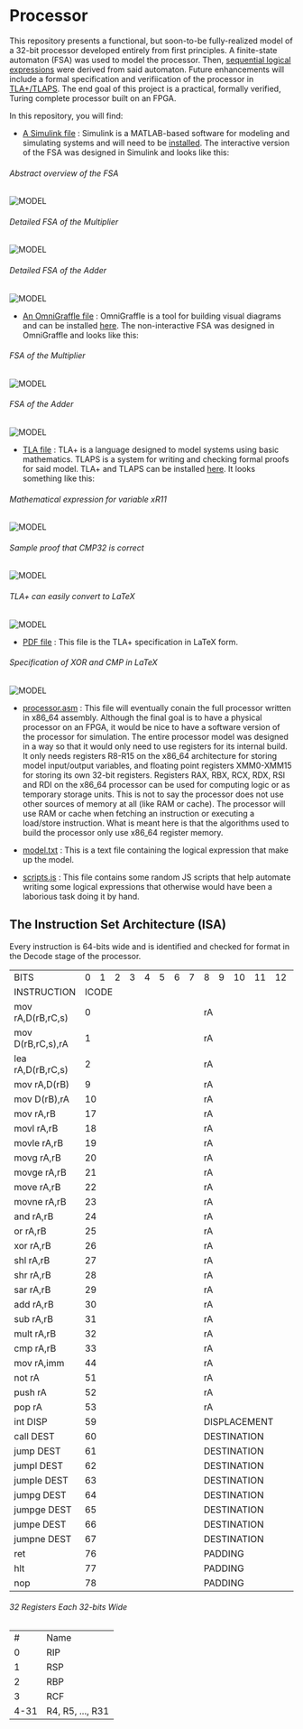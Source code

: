 # Processor

This repository presents a functional, but soon-to-be fully-realized model of a 32-bit processor developed entirely from first principles. 
A finite-state automaton (FSA) was used to model the processor. Then, [sequential logical expressions](https://github.com/Amjad-H-Ali/Processor/blob/main/model.txt) were derived from said automaton. Future enhancements will include a formal specification and verifiication of the processor in [TLA+/TLAPS](https://lamport.azurewebsites.net/tla/tla.html).
The end goal of this project is a practical, formally verified, Turing complete processor built on an FPGA.

In this repository, you will find:

* [A Simulink file](https://github.com/Amjad-H-Ali/Processor/blob/main/PROCESSOR.slx) : Simulink is a MATLAB-based software for modeling and simulating systems and will need to be [installed](https://www.mathworks.com/help/install/install-products.html). The interactive version of the FSA was designed in Simulink and looks like this:

<h6>Abstract overview of the FSA </h6>

![MODEL](https://github.com/Amjad-H-Ali/Processor/blob/main/img/PROC_MODEL_SIMULINK.png?raw=true)

<h6> Detailed FSA of the Multiplier </h6>

![MODEL](https://github.com/Amjad-H-Ali/Processor/blob/main/img/MULT_MODEL_SIMULINK.png?raw=true)

<h6> Detailed FSA of the Adder </h6>

![MODEL](https://github.com/Amjad-H-Ali/Processor/blob/main/img/ADDER_MODEL_SIMULINK.png?raw=true)

* [An OmniGraffle file](https://github.com/Amjad-H-Ali/Processor/blob/main/PROCESSOR_MODEL_FSA.graffle) : OmniGraffle is a tool for building visual diagrams and can be installed [here](https://www.omnigroup.com/omnigraffle). The non-interactive FSA was designed in OmniGraffle and looks like this:

<h6> FSA of the Multiplier </h6>

![MODEL](https://github.com/Amjad-H-Ali/Processor/blob/main/img/MULT_MODEL_GRAFFLE.png?raw=true)

<h6> FSA of the Adder </h6>

![MODEL](https://github.com/Amjad-H-Ali/Processor/blob/main/img/ADDER_MODEL_GRAFFLE.png?raw=true)

* [TLA file](https://github.com/Amjad-H-Ali/Processor/blob/main/model.tla) : TLA+ is a language designed to model systems using basic mathematics. TLAPS is a system for writing and checking formal proofs for said model. TLA+ and TLAPS can be installed [here](https://lamport.azurewebsites.net/tla/tla.html). It looks something like this:

<h6> Mathematical expression for variable xR11 </h6>

![MODEL](https://github.com/Amjad-H-Ali/Processor/blob/main/img/r11_expression_tla_sample.png?raw=true)

<h6> Sample proof that CMP32 is correct </h6>

![MODEL](https://github.com/Amjad-H-Ali/Processor/blob/main/img/tla_thm_sample.png?raw=true)

<h6> TLA+ can easily convert to LaTeX </h6>

![MODEL](https://github.com/Amjad-H-Ali/Processor/blob/main/img/model_latex_thm_sample.png?raw=true)

* [PDF file](https://github.com/Amjad-H-Ali/Processor/blob/main/model.pdf) : This file is the TLA+ specification in LaTeX form.

<h6> Specification of XOR and CMP in LaTeX </h6>

![MODEL](https://github.com/Amjad-H-Ali/Processor/blob/main/img/logic_latex_sample.png?raw=true)

* [processor.asm](https://github.com/Amjad-H-Ali/Processor/blob/main/processor.asm) : This file will eventually conain the full processor written in x86_64 assembly. Although the final goal is to have a physical processor on an FPGA, it would be nice to have a software version of the processor for simulation. The entire processor model was designed in a way so that it would only need to use registers for its internal build. It only needs registers R8-R15 on the x86_64 architecture for storing model input/output variables, and floating point registers XMM0-XMM15 for storing its own 32-bit registers. Registers RAX, RBX, RCX, RDX, RSI and RDI on the x86_64 processor can be used for computing logic or as temporary storage units. This is not to say the processor does not use other sources of memory at all (like RAM or cache). The processor will use RAM or cache when fetching an instruction or executing a load/store instruction. What is meant here is that the algorithms used to build the processor only use x86_64 register memory.

* [model.txt](https://github.com/Amjad-H-Ali/Processor/blob/main/model.txt) : This is a text file containing the logical expression that make up the model.

* [scripts.js](https://github.com/Amjad-H-Ali/Processor/blob/main/scripts.js) : This file contains some random JS scripts that help automate writing some logical expressions that otherwise would have been a laborious task doing it by hand.


## The Instruction Set Architecture (ISA)

Every instruction is 64-bits wide and is identified and checked for format in the Decode stage of the processor.

<table>
  <tr>
    <td>BITS</td>
    <td>0</td>
    <td>1</td>
    <td>2</td>
    <td>3</td>
    <td>4</td>
    <td>5</td>
    <td>6</td>
    <td>7</td>
    <td>8</td>
    <td>9</td>
    <td>10</td>
    <td>11</td>
    <td>12</td>
    <td>13</td>
    <td>14</td>
    <td>15</td>
    <td>16</td>
    <td>17</td>
    <td>18</td>
    <td>19</td>
    <td>20</td>
    <td>21</td>
    <td>22</td>
    <td>23</td>
    <td>24</td>
    <td>25</td>
    <td>26</td>
    <td>27</td>
    <td>28</td>
    <td>29</td>
    <td>30</td>
    <td>31</td>
    <td>32</td>
    <td>33</td>
    <td>34</td>
    <td>35</td>
    <td>36</td>
    <td>37</td>
    <td>38</td>
    <td>39</td>
    <td>40</td>
    <td>41</td>
    <td>42</td>
    <td>43</td>
    <td>44</td>
    <td>45</td>
    <td>46</td>
    <td>47</td>
    <td>48</td>
    <td>49</td>
    <td>50</td>
    <td>51</td>
    <td>52</td>
    <td>53</td>
    <td>54</td>
    <td>55</td>
    <td>56</td>
    <td>57</td>
    <td>58</td>
    <td>59</td>
    <td>60</td>
    <td>61</td>
    <td>62</td>
    <td>63</td>
  </tr>
     
  <tr>
    <td>INSTRUCTION </td>
    <td colspan="8">ICODE</td>
    <td colspan="56"></td>
  </tr>
  <tr>
    <td>mov rA,D(rB,rC,s)</td>
    <td colspan="8">0</td>
    <td colspan="5">rA</td>
    <td colspan="5">rB</td>
    <td colspan="5">rC</td>
    <td colspan="4">s</td>
    <td colspan="32">D</td>
    <td colspan="5">PADDING</td>
   </tr>
  
   <tr>
    <td>mov D(rB,rC,s),rA</td>
    <td colspan="8">1</td>
    <td colspan="5">rA</td>
    <td colspan="5">rB</td>
    <td colspan="5">rC</td>
    <td colspan="4">s</td>
    <td colspan="32">D</td>
     <td colspan="5">PADDING</td>
  </tr>
  
  <tr>
    <td>lea rA,D(rB,rC,s)</td>
    <td colspan="8">2</td>
    <td colspan="5">rA</td>
    <td colspan="5">rB</td>
    <td colspan="5">rC</td>
    <td colspan="4">s</td>
    <td colspan="32">D</td>
    <td colspan="5">PADDING</td>
  </tr>  
  <tr>
    <td>mov rA,D(rB)</td>
    <td colspan="8">9</td>
    <td colspan="5">rA</td>
    <td colspan="5">rB</td>
    <td colspan="32">D</td>
    <td colspan="14">PADDING</td>
  </tr> 
  <tr>
    <td>mov D(rB),rA</td>
    <td colspan="8">10</td>
    <td colspan="5">rA</td>
    <td colspan="5">rB</td>
    <td colspan="32">D</td>
    <td colspan="14">PADDING</td>
  </tr> 
  
  <tr>
    <td>mov rA,rB</td>
    <td colspan="8">17</td>
    <td colspan="5">rA</td>
    <td colspan="5">rB</td>
    <td colspan="46">PADDING</td>
  </tr>
  <tr>
    <td>movl rA,rB</td>
    <td colspan="8">18</td>
    <td colspan="5">rA</td>
    <td colspan="5">rB</td>
    <td colspan="46">PADDING</td>
  </tr>
  <tr>
    <td>movle rA,rB</td>
    <td colspan="8">19</td>
    <td colspan="5">rA</td>
    <td colspan="5">rB</td>
    <td colspan="46">PADDING</td>
  </tr>
  <tr>
    <td>movg rA,rB</td>
    <td colspan="8">20</td>
    <td colspan="5">rA</td>
    <td colspan="5">rB</td>
    <td colspan="46">PADDING</td>
  </tr>
  <tr>
    <td>movge rA,rB</td>
    <td colspan="8">21</td>
    <td colspan="5">rA</td>
    <td colspan="5">rB</td>
    <td colspan="46">PADDING</td>
  </tr>
  <tr>
    <td>move rA,rB</td>
    <td colspan="8">22</td>
    <td colspan="5">rA</td>
    <td colspan="5">rB</td>
    <td colspan="46">PADDING</td>
  </tr>
  <tr>
    <td>movne rA,rB</td>
    <td colspan="8">23</td>
    <td colspan="5">rA</td>
    <td colspan="5">rB</td>
    <td colspan="46">PADDING</td>
  </tr>
  <tr>
    <td>and rA,rB</td>
    <td colspan="8">24</td>
    <td colspan="5">rA</td>
    <td colspan="5">rB</td>
    <td colspan="46">PADDING</td>
  </tr>
  <tr>
    <td>or rA,rB</td>
    <td colspan="8">25</td>
    <td colspan="5">rA</td>
    <td colspan="5">rB</td>
    <td colspan="46">PADDING</td>
  </tr>
  <tr>
    <td>xor rA,rB</td>
    <td colspan="8">26</td>
    <td colspan="5">rA</td>
    <td colspan="5">rB</td>
    <td colspan="46">PADDING</td>
  </tr>
  <tr>
    <td>shl rA,rB</td>
    <td colspan="8">27</td>
    <td colspan="5">rA</td>
    <td colspan="5">rB</td>
    <td colspan="46">PADDING</td>
  </tr>
  <tr>
    <td>shr rA,rB</td>
    <td colspan="8">28</td>
    <td colspan="5">rA</td>
    <td colspan="5">rB</td>
    <td colspan="46">PADDING</td>
  </tr>
  <tr>
    <td>sar rA,rB</td>
    <td colspan="8">29</td>
    <td colspan="5">rA</td>
    <td colspan="5">rB</td>
    <td colspan="46">PADDING</td>
  </tr>
  <tr>
    <td>add rA,rB</td>
    <td colspan="8">30</td>
    <td colspan="5">rA</td>
    <td colspan="5">rB</td>
    <td colspan="46">PADDING</td>
  </tr>
  <tr>
    <td>sub rA,rB</td>
    <td colspan="8">31</td>
    <td colspan="5">rA</td>
    <td colspan="5">rB</td>
    <td colspan="46">PADDING</td>
  </tr>
  <tr>
    <td>mult rA,rB</td>
    <td colspan="8">32</td>
    <td colspan="5">rA</td>
    <td colspan="5">rB</td>
    <td colspan="46">PADDING</td>
  </tr>
  <tr>
    <td>cmp rA,rB</td>
    <td colspan="8">33</td>
    <td colspan="5">rA</td>
    <td colspan="5">rB</td>
    <td colspan="46">PADDING</td>
  </tr>
  <tr>
    <td>mov rA,imm</td>
    <td colspan="8">44</td>
    <td colspan="5">rA</td>
    <td colspan="32">IMMEDIATE</td>
    <td colspan="19">PADDING</td>
  </tr>
  <tr>
    <td>not rA</td>
    <td colspan="8">51</td>
    <td colspan="5">rA</td>
    <td colspan="51">PADDING</td>
  </tr>
  <tr>
    <td>push rA</td>
    <td colspan="8">52</td>
    <td colspan="5">rA</td>
    <td colspan="51">PADDING</td>
  </tr>
  <tr>
    <td>pop rA</td>
    <td colspan="8">53</td>
    <td colspan="5">rA</td>
    <td colspan="51">PADDING</td>
  </tr>
  <tr>
    <td>int DISP</td>
    <td colspan="8">59</td>
    <td colspan="8">DISPLACEMENT</td>
    <td colspan="48">PADDING</td>
  </tr>
  <tr>
    <td>call DEST</td>
    <td colspan="8">60</td>
    <td colspan="32">DESTINATION</td>
    <td colspan="24">PADDING</td>
  </tr>
  <tr>
    <td>jump DEST</td>
    <td colspan="8">61</td>
    <td colspan="32">DESTINATION</td>
    <td colspan="24">PADDING</td>
  </tr>
  <tr>
    <td>jumpl DEST</td>
    <td colspan="8">62</td>
    <td colspan="32">DESTINATION</td>
    <td colspan="24">PADDING</td>
  </tr>
  <tr>
    <td>jumple DEST</td>
    <td colspan="8">63</td>
    <td colspan="32">DESTINATION</td>
    <td colspan="24">PADDING</td>
  </tr>
  <tr>
    <td>jumpg DEST</td>
    <td colspan="8">64</td>
    <td colspan="32">DESTINATION</td>
    <td colspan="24">PADDING</td>
  </tr>
  <tr>
    <td>jumpge DEST</td>
    <td colspan="8">65</td>
    <td colspan="32">DESTINATION</td>
    <td colspan="24">PADDING</td>
  </tr>
  <tr>
    <td>jumpe DEST</td>
    <td colspan="8">66</td>
    <td colspan="32">DESTINATION</td>
    <td colspan="24">PADDING</td>
  </tr>
  <tr>
    <td>jumpne DEST</td>
    <td colspan="8">67</td>
    <td colspan="32">DESTINATION</td>
    <td colspan="24">PADDING</td>
  </tr>
  <tr>
    <td>ret</td>
    <td colspan="8">76</td>
    <td colspan="56">PADDING</td>
  </tr>
  <tr>
    <td>hlt</td>
    <td colspan="8">77</td>
    <td colspan="56">PADDING</td>
  </tr>
  <tr>
    <td>nop</td>
    <td colspan="8">78</td>
    <td colspan="56">PADDING</td>
  </tr>
  
</table>

<h6> 32 Registers Each 32-bits Wide </h6>

<table>
  <tr>
    <td>#</td>
    <td>Name</td>
  </tr>
  <tr>
    <td>0</td>
    <td>RIP</td>
  </tr>
  <tr>
    <td>1</td>
    <td>RSP</td>
  </tr>
  <tr>
    <td>2</td>
    <td>RBP</td>
  </tr>
  <tr>
    <td>3</td>
    <td>RCF</td>
  </tr>
  <tr>
    <td>4-31</td>
    <td>R4, R5, ..., R31</td>
  </tr>
</table>


